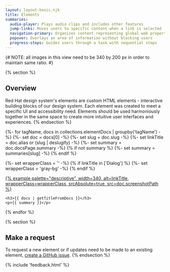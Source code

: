 ```yaml
---
layout: layout-basic.njk
title: Elements
summaries:
  audio-player: Plays audio clips and includes other features
  jump-links: Moves users to specific content when a link is selected
  navigation-primary: Organizes content representing global web properties
  popover: Overlays an area of information without blocking users
  progress-steps: Guides users through a task with sequential steps
---
```


{# NOTE: all images in this view need to be 340 by 200 px in order to maintain same ratio. #}

{% section %}
  ## Overview
  Red Hat design system's elements are custom HTML elements - interactive 
  building blocks of our design system. Each element was created to meet a 
  specific UI and accessibility need. Elements should be used harmoniously 
  together in the same space to create more intuitive user interfaces and 
  experiences.
{% endsection %}

<div class="multi-column--min-400-wide margin-top--10">
{%- for tagName, docs in collections.elementDocs | groupby('tagName') -%}
  {%- set doc = docs[0] -%}
  {%- set slug = doc.slug -%}
  {%- set linkTitle = doc.alias or (slug | deslugify) -%}
  {%- set summary = doc.docsPage.summary -%}
  {% if not summary %}
    {%- set summary = summaries[slug] -%}
  {% endif %}

  {%- set wrapperClass = '' -%}
  {% if linkTitle in ['Dialog'] %}
    {%- set wrapperClass = 'gray-bg' -%}
  {% endif %}

  <div class="padding-stacked">
    <a href="{{ doc.href | url }}">
      {% example palette="descriptive",
                 width=340,
                 alt=linkTitle,
                 wrapperClass=wrapperClass,
                 srcAbsolute=true,
                 src=doc.screenshotPath %}
    </a>

    <h3>{{ docs | getTitleFromDocs }}</h3>
    <p>{{ summary }}</p>
  </div>
{% endfor %}
</div>

{% section %}
  ## Make a request
  To request a new element or if updates need to be made to an existing element, <a href="https://github.com/RedHat-UX/red-hat-design-system/issues/new/choose" target="_blank">create a GitHub issue</a>.
{% endsection %}

{% include 'feedback.html' %}
